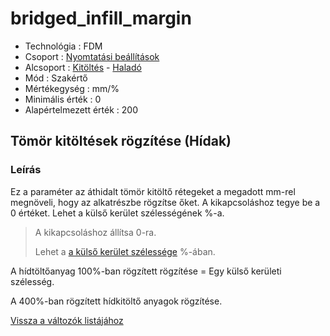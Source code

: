 # bridged\_infill\_margin

* Technológia : FDM
* Csoport : [Nyomtatási beállítások](../../konfig/print_settings.md)
* Alcsoport : [Kitöltés](../../konfig/print_settings.md#kitoeltes) - [Haladó](../../konfig/print_settings.md#halado-1)
* Mód : Szakértő
* Mértékegység : mm/%
* Minimális érték :  0
* Alapértelmezett érték : 200

## Tömör kitöltések rögzítése \(Hídak\)

### Leírás

Ez a paraméter az áthidalt tömör kitöltő rétegeket a megadott mm-rel megnöveli, hogy az alkatrészbe rögzítse őket. A kikapcsoláshoz tegye be a 0 értéket. Lehet a külső kerület szélességének %-a.

> A kikapcsoláshoz állítsa 0-ra.
>
> Lehet a [a külső kerület szélessége](external_perimeter_extrusion_width.md) %-ában.

A hídtöltőanyag 100%-ban rögzített rögzítése = Egy külső kerületi szélesség.

A 400%-ban rögzített hídkitöltő anyagok rögzítése.

[Vissza a változók listájához](./)

